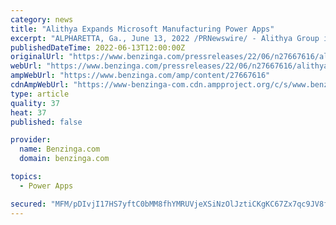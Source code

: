 ```yaml
---
category: news
title: "Alithya Expands Microsoft Manufacturing Power Apps"
excerpt: "ALPHARETTA, Ga., June 13, 2022 /PRNewswire/ - Alithya Group inc. ALYA ALYA (\"Alithya\") today announced details of its Alithya 365 Power Apps for Manufacturing which further strengthen Alithya's ..."
publishedDateTime: 2022-06-13T12:00:00Z
originalUrl: "https://www.benzinga.com/pressreleases/22/06/n27667616/alithya-expands-microsoft-manufacturing-power-apps"
webUrl: "https://www.benzinga.com/pressreleases/22/06/n27667616/alithya-expands-microsoft-manufacturing-power-apps"
ampWebUrl: "https://www.benzinga.com/amp/content/27667616"
cdnAmpWebUrl: "https://www-benzinga-com.cdn.ampproject.org/c/s/www.benzinga.com/amp/content/27667616"
type: article
quality: 37
heat: 37
published: false

provider:
  name: Benzinga.com
  domain: benzinga.com

topics:
  - Power Apps

secured: "MFM/pDIvjI17HS7yftC0bMM8fhYMRUVjeXSiNzOlJztiCKgKC67Zx7qc9JV8fddAkjJZWdv9yzT0ixIMeQYIPQvIRkUZQ8Z46fJvLWnNweRzswedJgZxCCMzFqYYRAp2LBSHTIKYp+eXwD7NK2rU1cfEgvBGgttauickl8wd0qft1cb1Oi8TRDDOtgpE4u1QfZQMOOyhWPSQkOpNZ9sEqLXnaOZ8tMIlAWJZJ/eZX5q/ExW36G2y4HgIf08hLRjAeu3ZLRHXRs3pUksWsZ2ZJ4MK2HSkHtcsY+v5anBU9ih+bAx+CVKdLN9FoIcNqho8mNljtxki/3i42cG7l5+24i/xW6ayOriFoGP5bkGYCcE=;oKd5ilLKTDv4zekytFlZkQ=="
---
```


